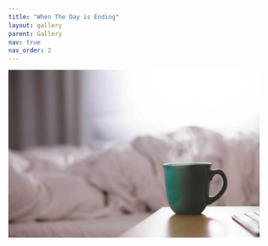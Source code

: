 ```yaml
---
title: "When The Day is Ending"
layout: gallery
parent: Gallery
nav: true
nav_order: 2
---
```

![Person](/assets/img/12.jpg)
